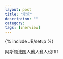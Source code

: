 ```yaml
---
layout: post
title: "笨笨"
description: ""
category: 
tags: [inerview]
---
```

{% include JB/setup %}


阿斯顿法国人他人也人也ffff
